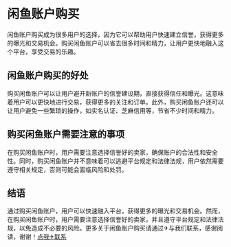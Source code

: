# 闲鱼账户购买

闲鱼账户购买成为很多用户的选择，因为它可以帮助用户快速建立信誉，获得更多的曝光和交易机会。购买闲鱼账户可以省去很多时间和精力，让用户更快地融入这个平台，享受交易的乐趣。

## 闲鱼账户购买的好处

购买闲鱼账户可以让用户避开新账户的信誉建设期，直接获得信任和曝光。这意味着用户可以更快地进行交易，获得更多的关注和订单。此外，购买闲鱼账户还可以让用户避免一些繁琐的操作，如实名认证、芝麻信用等，节省不少时间和精力。

## 购买闲鱼账户需要注意的事项

在购买闲鱼账户时，用户需要注意选择信誉好的卖家，确保账户的合法性和安全性。同时，购买闲鱼账户并不意味着可以逃避平台规定和法律法规，用户依然需要遵守相关规定，否则可能会面临风险和处罚。

## 结语

通过购买闲鱼账户，用户可以快速融入平台，获得更多的曝光和交易机会。然而，在购买闲鱼账户时，用户需要注意选择信誉好的卖家，并且遵守平台规定和法律法规，以免造成不必要的风险。更多关于闲鱼账户购买请通过✈与我们联系，感谢阅读，谢谢！[点我✈联系](https://add.k02.cc)